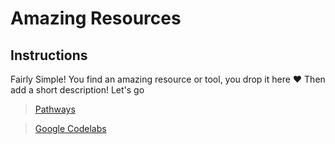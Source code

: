 # Amazing Resources

## Instructions

Fairly Simple! You find an amazing resource or tool, you drop it here ❤️ Then add a short description! Let's go

> [Pathways](https://developers.google.com/learn/pathways)

> [Google Codelabs](https://codelabs.developers.google.com/)
